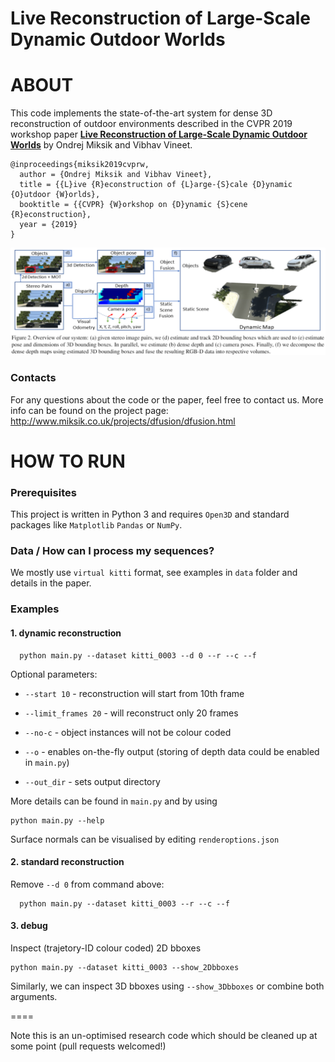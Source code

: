 Live Reconstruction of Large-Scale Dynamic Outdoor Worlds
====

# ABOUT

This code implements the state-of-the-art system for dense 3D reconstruction of outdoor environments described in the CVPR 2019 workshop paper [**Live Reconstruction of Large-Scale Dynamic Outdoor Worlds**](https://arxiv.org/pdf/1903.06708.pdf) by Ondrej Miksik and Vibhav Vineet. 

```
@inproceedings{miksik2019cvprw,
  author = {Ondrej Miksik and Vibhav Vineet},
  title = {{L}ive {R}econstruction of {L}arge-{S}cale {D}ynamic {O}utdoor {W}orlds},
  booktitle = {{CVPR} {W}orkshop on {D}ynamic {S}cene {R}econstruction},
  year = {2019}
}
```

![pipeline](data/pipeline.png)

### Contacts

For any questions about the code or the paper, feel free to contact us.
More info can be found on the project page: http://www.miksik.co.uk/projects/dfusion/dfusion.html

# HOW TO RUN

### Prerequisites

This project is written in Python 3 and requires `Open3D` and standard packages like `Matplotlib` `Pandas` or `NumPy`.

### Data / How can I process my sequences?

We mostly use `virtual kitti` format, see examples in `data` folder and details in the paper.


### Examples

#### 1. dynamic reconstruction

```
  python main.py --dataset kitti_0003 --d 0 --r --c --f
```

Optional parameters:

- `--start 10` - reconstruction will start from 10th frame 

- `--limit_frames 20` - will reconstruct only 20 frames

- `--no-c` - object instances will not be colour coded

- `--o` - enables on-the-fly output (storing of depth data could be enabled in `main.py`)

- `--out_dir` - sets output directory

More details can be found in `main.py` and by using
```
python main.py --help
```

Surface normals can be visualised by editing `renderoptions.json`

#### 2. standard reconstruction

Remove `--d 0` from command above:
```
  python main.py --dataset kitti_0003 --r --c --f
```

#### 3. debug

Inspect (trajetory-ID colour coded) 2D bboxes
```
python main.py --dataset kitti_0003 --show_2Dbboxes
```

Similarly, we can inspect 3D bboxes using `--show_3Dbboxes` or combine both arguments.


====

Note this is an un-optimised research code which should be cleaned up at some point (pull requests welcomed!)